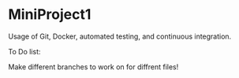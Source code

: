 # MiniProject1
Usage of Git, Docker, automated testing, and continuous integration.

To Do list:

Make  different branches to work on for diffrent files!

